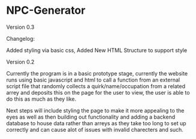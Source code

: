 # NPC-Generator
Version 0.3

Changelog:

Added styling via basic css,
Added New HTML Structure to support style


Version 0.2

Currently the program is in a basic prototype stage, currently the website runs using basic javascript and html to call a function from an external script file that randomly collects a quirk/name/occupation from a related arrey and deposits this on the page for the user to view, the user is able to do this as much as they like.

Next steps will include styling the page to make it more appealing to the eyes as well as then building out functionality and adding a backend database to house data rather than arreys as they take too long to set up correctly and can cause alot of issues with invalid charecters and such.

